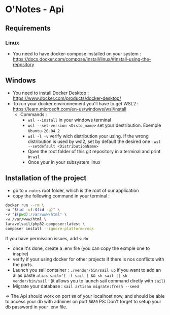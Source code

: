 # O'Notes - Api

## Requirements
### Linux
- You need to have docker-compose installed on your system : https://docs.docker.com/compose/install/linux/#install-using-the-repository

## Windows
- You need to install Docker Desktop : https://www.docker.com/products/docker-desktop/
- To run your docker environnement you'll have to get WSL2 : https://learn.microsoft.com/en-us/windows/wsl/install
    - Commands : 
        - `wsl --install` in your windows terminal
        - `wsl --set-version <Disto_name>` set your destribution. Exemple `Ubuntu-20.04 2`
        - `wsl -l -v` verify wich distribution your using. If the wrong distribution is used by wsl2, set by default the desired one : `wsl --setdefault <DistributionName>`
        - Open the root folder of this git repository in a terminal and print in `wsl`
        - Once your in your subsystem linux

## Installation of the project
- go to `o-notes` root folder, which is the root of our application
- copy the following command in your terminal : 
``` bash
docker run --rm \
-u "$(id -u):$(id -g)" \
-v "$(pwd):/var/www/html" \
-w /var/www/html \
laravelsail/php82-composer:latest \
composer install --ignore-platform-reqs
```
If you have permission issues, add `sudo`
- once it's done, create a .env file (you can copy the exmple one to inspire)
- verify if your using docker for other projects if there is nos conflicts with the ports.
- Launch you sail container : `./vendor/bin/sail up` if you want to add an alias paste `alias sail='[ -f sail ] && sh sail || sh vendor/bin/sail'` (it allows you to launch sail command diretly with `sail`)
- Migrate your database : `sail artisan migrate:fresh --seed`

=> The Api should work on port `80` of your localhost now, and should be able to access your db with adminer on port `8080`
PS: Don't forget to setup your db password in your .env file.
